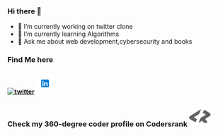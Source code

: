 ### Hi there 👋

- 🔭 I’m currently working on twitter clone
- 🌱 I’m currently learning Algorithms
- 💬 Ask me about web development,cybersecurity and books

### Find Me here

#### [![twitter](Iamsbharti/images/icons8-twitter-48.png)][1][![linkedin](images/icons8-linkedin-48.png)][2]

### Check my 360-degree coder profile on Codersrank [![codersrank](images/codersrank.svg)][3]

[1]: https://twitter.com/saurabhbharti_
[2]: https://www.linkedin.com/in/saurabh-bharti-2ba3018a/
[3]: https://profile.codersrank.io/user/iamsbharti
